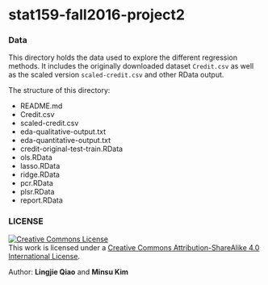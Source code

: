 # stat159-fall2016-project2


### Data

This directory holds the data used to explore the different regression methods. It includes the originally downloaded dataset `Credit.csv` as well as the scaled version `scaled-credit.csv` and other RData output.

The structure of this directory:
* README.md
* Credit.csv
* scaled-credit.csv
* eda-qualitative-output.txt
* eda-quantitative-output.txt
* credit-original-test-train.RData
* ols.RData
* lasso.RData
* ridge.RData
* pcr.RData
* plsr.RData
* report.RData


### LICENSE

<a rel="license" href="http://creativecommons.org/licenses/by-sa/4.0/"><img alt="Creative Commons License" style="border-width:0" src="https://i.creativecommons.org/l/by-sa/4.0/88x31.png" /></a><br />This work is licensed under a <a rel="license" href="http://creativecommons.org/licenses/by-sa/4.0/">Creative Commons Attribution-ShareAlike 4.0 International License</a>.


Author: **Lingjie Qiao** and **Minsu Kim**